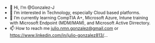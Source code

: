 - 👋 Hi, I’m @Gonzalez-J
- 👀 I’m interested in Technology, especially Cloud based platforms.
- 🌱 I’m currently learning CompTIA A+, Microsoft Azure, Intune training with Microsoft Endpoint (MDM/MAM), and Microsoft Active Dirrectory. 
- 📫 How to reach me julio.nmn.gonzalez@gmail.com or https://www.linkedin.com/in/julio-gonzalez813/...

<!---
Gonzalez-J/Gonzalez-J is a ✨ special ✨ repository because its `README.md` (this file) appears on your GitHub profile.
You can click the Preview link to take a look at your changes.
--->
